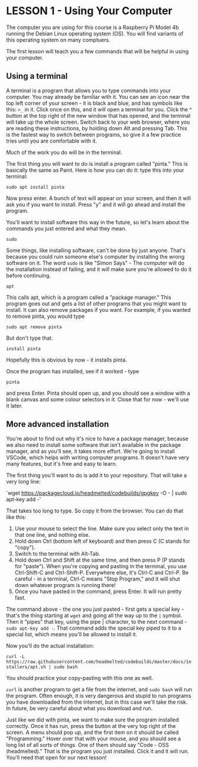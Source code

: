 # LESSON 1 - Using Your Computer

The computer you are using for this course is a Raspberry Pi Model 4b running the Debian Linux operating system (OS).  You will find variants of this operating system on many comptuers.

The first lesson will teach you a few commands that will be helpful in using your computer.

## Using a terminal
A terminal is a program that allows you to type commands into your computer.  You may already be familiar with it.  You can see an icon near the top left corner of your screen - it is black and blue, and has symbols like this: `>_` in it.  Click once on this, and it will open a terminal for you.  Click the ^ button at the top right of the new window that has opened, and the terminal will take up the whole screen.  Switch back to your web browser, where you are reading these instructions, by holding down Alt and pressing Tab.  This is the fastest way to switch between programs, so give it a few practice tries until you are comfortable with it.

Much of the work you do will be in the terminal.

The first thing you will want to do is install a program called "pinta."  This is basically the same as Paint.  Here is how you can do it: type this into your terminal:

`sudo apt install pinta`

Now press enter.  A bunch of text will appear on your screen, and then it will ask you if you want to install.  Press "y" and it will go ahead and install the program.

You'll want to install software this way in the future, so let's learn about the commands you just entered and what they mean.

`sudo`

Some things, like installing software, can't be done by just anyone.  That's because you could ruin someone else's computer by installing the wrong software on it.  The word `sudo` is like "Simon Says" - The computer will do the installation instead of failing, and it will make sure you're allowed to do it before continuing.

`apt`

This calls apt, which is a program called a "package manager."  This program goes out and gets a list of other programs that you might want to install.  It can also remove packages if you want.  For example, if you wanted to remove pinta, you would type 

`sudo apt remove pinta`

But don't type that.

`install pinta`

Hopefully this is obvious by now - it installs pinta.

Once the program has installed, see if it worked - type

`pinta`

and press Enter.  Pinta should open up, and you should see a window with a blank canvas and some colour selectors in it.  Close that for now - we'll use it later.

## More advanced installation

You're about to find out why it's nice to have a package manager, because we also need to install some software that isn't available in the package manager, and as you'll see, it takes more effort.  We're going to install VSCode, which helps with writing computer programs.  It doesn't have very many features, but it's free and easy to learn.

The first thing you'll want to do is add it to your repository.  That will take a very long line:

`wget https://packagecloud.io/headmelted/codebuilds/gpgkey -O - | sudo apt-key add -'

That takes too long to type.  So copy it from the browser.  You can do that like this:

1. Use your mouse to select the line.  Make sure you select only the text in that one line, and nothing else.
2. Hold down Ctrl (bottom left of keyboard) and then press C (C stands for "copy").
3. Switch to the terminal with Alt-Tab.
4. Hold down Ctrl and Shift at the same time, and then press P (P stands for "paste").  When you're copying and pasting in the terminal, you use Ctrl-Shift-C and Ctrl-Shift-P.  Everywhere else, it's Ctrl-C and Ctrl-P.  Be careful - in a terminal, Ctrl-C means "Stop Program," and it will shut down whatever program is running there!
5. Once you have pasted in the command, press Enter.  It will run pretty fast.

The command above - the one you just pasted - first gets a special key - that's the thing starting at `wget` and going all the way up to the `|` symbol.  Then it "pipes" that key, using the pipe | character, to the next command - `sudo apt-key add -`.  That command adds the special key piped to it to a special list, which means you'll be allowed to install it.

Now you'll do the actual installation:

`curl -L https://raw.githubusercontent.com/headmelted/codebuilds/master/docs/installers/apt.sh | sudo bash`

You should practice your copy-pasting with this one as well.

`curl` is another program to get a file from the internet, and `sudo bash` will run the program.  Often enough, it is very dangerous and stupid to run programs you have downloaded from the internet, but in this case we'll take the risk.  In future, be very careful about what you download and run.

Just like we did with pinta, we want to make sure the program installed correctly.  Once it has run, press the button at the very top right of the screen.  A menu should pop up, and the first item on it should be called "Programming."  Hover over that with your mouse, and you should see a long list of all sorts of things.  One of them should say "Code - OSS (headmelted)."  That is the program you just installed.  Click it and it will run.  You'll need that open for our next lesson!
